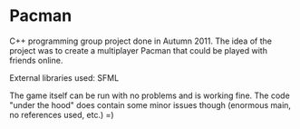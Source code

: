 Pacman
======

C++ programming group project done in Autumn 2011. The idea of the project was to create a multiplayer Pacman that could be played with friends online.

External libraries used: SFML

The game itself can be run with no problems and is working fine. The code "under the hood" does contain some minor issues though (enormous main, no references used, etc.)  =)
